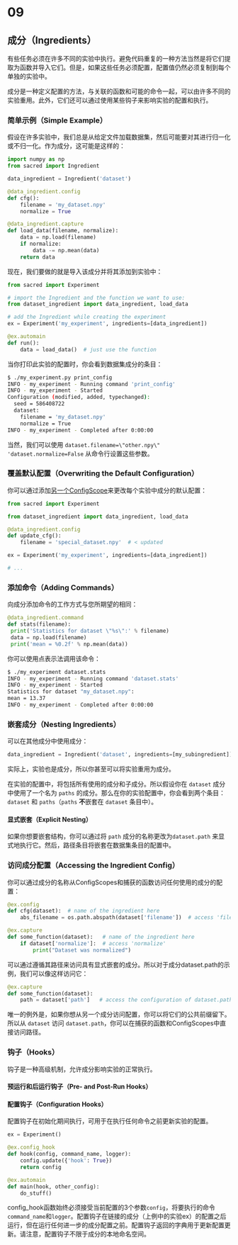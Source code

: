 # 09

## 成分（Ingredients）

有些任务必须在许多不同的实验中执行。避免代码重复的一种方法当然是将它们提取为函数并导入它们。但是，如果这些任务必须配置，配置值仍然必须复制到每个单独的实验中。

成分是一种定义配置的方法，与关联的函数和可能的命令一起，可以由许多不同的实验重用。此外，它们还可以通过使用某些钩子来影响实验的配置和执行。

### 简单示例（Simple Example）

假设在许多实验中，我们总是从给定文件加载数据集，然后可能要对其进行归一化或不归一化。作为成分，这可能是这样的：

```python
import numpy as np
from sacred import Ingredient

data_ingredient = Ingredient('dataset')

@data_ingredient.config
def cfg():
    filename = 'my_dataset.npy'
    normalize = True

@data_ingredient.capture
def load_data(filename, normalize):
    data = np.load(filename)
    if normalize:
        data -= np.mean(data)
    return data
```

现在，我们要做的就是导入该成分并将其添加到实验中：

```python
from sacred import Experiment

# import the Ingredient and the function we want to use:
from dataset_ingredient import data_ingredient, load_data

# add the Ingredient while creating the experiment
ex = Experiment('my_experiment', ingredients=[data_ingredient])

@ex.automain
def run():
    data = load_data()  # just use the function
```

当你打印此实验的配置时，你会看到数据集成分的条目：

```bash
$ ./my_experiment.py print_config
INFO - my_experiment - Running command 'print_config'
INFO - my_experiment - Started
Configuration (modified, added, typechanged):
  seed = 586408722
  dataset:
    filename = 'my_dataset.npy'
    normalize = True
INFO - my_experiment - Completed after 0:00:00
```

当然，我们可以使用 `dataset.filename=\"other.npy\" 'dataset.normalize=False` 从命令行设置这些参数。

### 覆盖默认配置（Overwriting the Default Configuration）

你可以通过添加[另一个ConfigScope](https://sacred.readthedocs.io/en/stable/configuration.html#multiple-config-scopes)来更改每个实验中成分的默认配置：

```python
from sacred import Experiment

from dataset_ingredient import data_ingredient, load_data

@data_ingredient.config
def update_cfg():
    filename = 'special_dataset.npy'  # < updated

ex = Experiment('my_experiment', ingredients=[data_ingredient])

# ...
```

### 添加命令（Adding Commands）

向成分添加命令的工作方式与您所期望的相同：

```python
@data_ingredient.command
def stats(filename):
 print('Statistics for dataset \"%s\":' % filename)
 data = np.load(filename)
 print('mean = %0.2f' % np.mean(data))
```

你可以使用点表示法调用该命令：

```bash
$ ./my_experiment dataset.stats
INFO - my_experiment - Running command 'dataset.stats'
INFO - my_experiment - Started
Statistics for dataset "my_dataset.npy":
mean = 13.37
INFO - my_experiment - Completed after 0:00:00
```

### 嵌套成分（Nesting Ingredients）

可以在其他成分中使用成分：

```python
data_ingredient = Ingredient('dataset', ingredients=[my_subingredient])
```

实际上，实验也是成分，所以你甚至可以将实验重用为成分。

在实验的配置中，将包括所有使用的成分和子成分。所以假设你在 `dataset` 成分中使用了一个名为 `paths` 的成分。那么在你的实验配置中，你会看到两个条目：`dataset` 和 `paths`（`paths` **不**嵌套在 `dataset` 条目中）。

#### 显式嵌套（Explicit Nesting）

如果你想要嵌套结构，你可以通过将 `path` 成分的名称更改为`dataset.path` 来显式地执行它。然后，路径条目将嵌套在数据集条目的配置中。

### 访问成分配置（Accessing the Ingredient Config）

你可以通过成分的名称从ConfigScopes和捕获的函数访问任何使用的成分的配置：

```python
@ex.config
def cfg(dataset):  # name of the ingredient here
    abs_filename = os.path.abspath(dataset['filename'])  # access 'filename'

@ex.capture
def some_function(dataset):   # name of the ingredient here
    if dataset['normalize']:  # access 'normalize'
        print("Dataset was normalized")
```

可以通过遵循其路径来访问具有显式嵌套的成分。所以对于成分dataset.path的示例，我们可以像这样访问它：

```python
@ex.capture
def some_function(dataset):
    path = dataset['path']   # access the configuration of dataset.path
```

唯一的例外是，如果你想从另一个成分访问配置，你可以将它们的公共前缀留下。所以从 `dataset` 访问 `dataset.path`，你可以在捕获的函数和ConfigScopes中直接访问路径。

### 钩子（Hooks）

钩子是一种高级机制，允许成分影响实验的正常执行。

#### 预运行和后运行钩子（Pre- and Post-Run Hooks）

#### 配置钩子（Configuration Hooks）

配置钩子在初始化期间执行，可用于在执行任何命令之前更新实验的配置。

```python
ex = Experiment()

@ex.config_hook
def hook(config, command_name, logger):
    config.update({'hook': True})
    return config

@ex.automain
def main(hook, other_config):
    do_stuff()
```

config_hook函数始终必须接受当前配置的3个参数`config`，将要执行的命令`command_name`和`logger`。配置钩子在链接的成分（上例中的实验ex）的配置之后运行，但在运行任何进一步的成分配置之前。配置钩子返回的字典用于更新配置更新。请注意，配置钩子不限于成分的本地命名空间。
